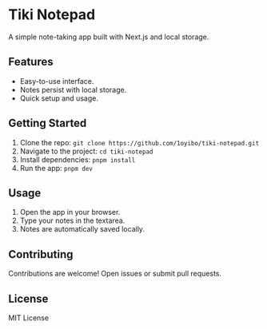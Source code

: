 # Tiki Notepad

A simple note-taking app built with Next.js and local storage.

## Features

- Easy-to-use interface.
- Notes persist with local storage.
- Quick setup and usage.

## Getting Started

1. Clone the repo: `git clone https://github.com/1oyibo/tiki-notepad.git`
2. Navigate to the project: `cd tiki-notepad`
3. Install dependencies: `pnpm install`
4. Run the app: `pnpm dev`

## Usage

1. Open the app in your browser.
2. Type your notes in the textarea.
3. Notes are automatically saved locally.

## Contributing

Contributions are welcome! Open issues or submit pull requests.

## License

MIT License
